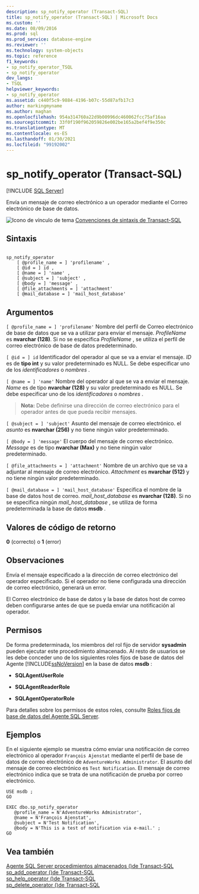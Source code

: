 ```yaml
---
description: sp_notify_operator (Transact-SQL)
title: sp_notify_operator (Transact-SQL) | Microsoft Docs
ms.custom: ''
ms.date: 08/09/2016
ms.prod: sql
ms.prod_service: database-engine
ms.reviewer: ''
ms.technology: system-objects
ms.topic: reference
f1_keywords:
- sp_notify_operator_TSQL
- sp_notify_operator
dev_langs:
- TSQL
helpviewer_keywords:
- sp_notify_operator
ms.assetid: c440f5c9-9884-4196-b07c-55d87afb17c3
author: markingmyname
ms.author: maghan
ms.openlocfilehash: 954a314760a22d9b00996dc460062fcc75af16aa
ms.sourcegitcommit: 33f0f190f962059826e002be165a2bef4f9e350c
ms.translationtype: MT
ms.contentlocale: es-ES
ms.lasthandoff: 01/30/2021
ms.locfileid: "99192002"
---
```

# <a name="sp_notify_operator-transact-sql"></a>sp_notify_operator (Transact-SQL)
[!INCLUDE [SQL Server](../../includes/applies-to-version/sqlserver.md)]

  Envía un mensaje de correo electrónico a un operador mediante el Correo electrónico de base de datos.  
  
 
 ![Icono de vínculo de tema](../../database-engine/configure-windows/media/topic-link.gif "Icono de vínculo de tema") [Convenciones de sintaxis de Transact-SQL](../../t-sql/language-elements/transact-sql-syntax-conventions-transact-sql.md)  
  
## <a name="syntax"></a>Sintaxis  
  
```  
  
sp_notify_operator  
    [ @profile_name = ] 'profilename' ,  
    [ @id = ] id ,  
    [ @name = ] 'name' ,  
    [ @subject = ] 'subject' ,  
    [ @body = ] 'message' ,  
    [ @file_attachments = ] 'attachment'  
    [ @mail_database = ] 'mail_host_database'  
```  
  
## <a name="arguments"></a>Argumentos  
`[ @profile_name = ] 'profilename'` Nombre del perfil de Correo electrónico de base de datos que se va a utilizar para enviar el mensaje. *ProfileName* es **nvarchar (128)**. Si no se especifica *ProfileName* , se utiliza el perfil de correo electrónico de base de datos predeterminado.  
  
`[ @id = ] id` Identificador del operador al que se va a enviar el mensaje. *ID* es de **tipo int** y su valor predeterminado es NULL. Se debe especificar uno de los *identificadores* o *nombres* .  
  
`[ @name = ] 'name'` Nombre del operador al que se va a enviar el mensaje. *Name* es de tipo **nvarchar (128)** y su valor predeterminado es NULL. Se debe especificar uno de los *identificadores* o *nombres* .  
  
> **Nota:** Debe definirse una dirección de correo electrónico para el operador antes de que pueda recibir mensajes.  
  
`[ @subject = ] 'subject'` Asunto del mensaje de correo electrónico. el *asunto* es **nvarchar (256)** y no tiene ningún valor predeterminado.  
  
`[ @body = ] 'message'` El cuerpo del mensaje de correo electrónico. *Message* es de tipo **nvarchar (Max)** y no tiene ningún valor predeterminado.  
  
`[ @file_attachments = ] 'attachment'` Nombre de un archivo que se va a adjuntar al mensaje de correo electrónico. *Attachment* es **nvarchar (512)** y no tiene ningún valor predeterminado.  
  
`[ @mail_database = ] 'mail_host_database'` Especifica el nombre de la base de datos host de correo. *mail_host_database* es **nvarchar (128)**. Si no se especifica ningún *mail_host_database* , se utiliza de forma predeterminada la base de datos **msdb** .  
  
## <a name="return-code-values"></a>Valores de código de retorno  
 **0** (correcto) o **1** (error)  
  
## <a name="remarks"></a>Observaciones  
 Envía el mensaje especificado a la dirección de correo electrónico del operador especificado. Si el operador no tiene configurada una dirección de correo electrónico, generará un error.  
  
 El Correo electrónico de base de datos y la base de datos host de correo deben configurarse antes de que se pueda enviar una notificación al operador.  
  
## <a name="permissions"></a>Permisos  
 De forma predeterminada, los miembros del rol fijo de servidor **sysadmin** pueden ejecutar este procedimiento almacenado. Al resto de usuarios se les debe conceder uno de los siguientes roles fijos de base de datos del Agente [!INCLUDE[ssNoVersion](../../includes/ssnoversion-md.md)] en la base de datos **msdb** :  
  
-   **SQLAgentUserRole**  
  
-   **SQLAgentReaderRole**  
  
-   **SQLAgentOperatorRole**  
  
 Para detalles sobre los permisos de estos roles, consulte [Roles fijos de base de datos del Agente SQL Server](../../ssms/agent/sql-server-agent-fixed-database-roles.md).  
  
## <a name="examples"></a>Ejemplos  
 En el siguiente ejemplo se muestra cómo enviar una notificación de correo electrónico al operador `François Ajenstat` mediante el perfil de base de datos de correo electrónico de `AdventureWorks Administrator`. El asunto del mensaje de correo electrónico es `Test Notification`. El mensaje de correo electrónico indica que se trata de una notificación de prueba por correo electrónico.  
  
```  
USE msdb ;  
GO  
  
EXEC dbo.sp_notify_operator  
   @profile_name = N'AdventureWorks Administrator',  
   @name = N'François Ajenstat',  
   @subject = N'Test Notification',  
   @body = N'This is a test of notification via e-mail.' ;  
GO  
```  
  
## <a name="see-also"></a>Vea también  
 [Agente SQL Server procedimientos almacenados &#40;&#41;de Transact-SQL ](../../relational-databases/system-stored-procedures/sql-server-agent-stored-procedures-transact-sql.md)   
 [sp_add_operator &#40;&#41;de Transact-SQL ](../../relational-databases/system-stored-procedures/sp-add-operator-transact-sql.md)   
 [sp_help_operator &#40;&#41;de Transact-SQL ](../../relational-databases/system-stored-procedures/sp-help-operator-transact-sql.md)   
 [sp_delete_operator &#40;&#41;de Transact-SQL ](../../relational-databases/system-stored-procedures/sp-delete-operator-transact-sql.md)  
  
  
